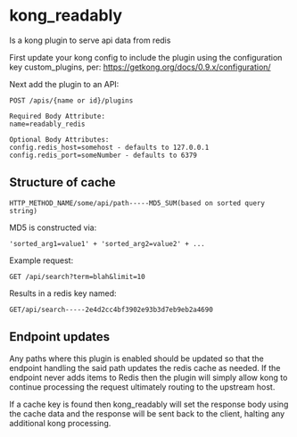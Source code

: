 # kong_readably


Is a kong plugin to serve api data from redis

First update your kong config to include the plugin using the configuration key custom_plugins, per:
https://getkong.org/docs/0.9.x/configuration/

Next add the plugin to an API:

    POST /apis/{name or id}/plugins

    Required Body Attribute:
    name=readably_redis

    Optional Body Attributes:
    config.redis_host=somehost - defaults to 127.0.0.1
    config.redis_port=someNumber - defaults to 6379


## Structure of cache
    HTTP_METHOD_NAME/some/api/path-----MD5_SUM(based on sorted query string)

MD5 is constructed via:

    'sorted_arg1=value1' + 'sorted_arg2=value2' + ...

Example request:

    GET /api/search?term=blah&limit=10

Results in a redis key named:

    GET/api/search-----2e4d2cc4bf3902e93b3d7eb9eb2a4690

## Endpoint updates
Any paths where this plugin is enabled should be updated so that the endpoint handling the said
path updates the redis cache as needed.  If the endpoint never adds items to Redis then the plugin
will simply allow kong to continue processing the request ultimately routing to the upstream host.

If a cache key is found then kong_readably will set the response body using the cache data and
the response will be sent back to the client, halting any additional kong processing.

